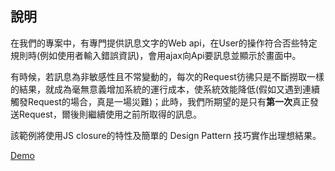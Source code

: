 ## 說明 ##

在我們的專案中，有專門提供訊息文字的Web api，在User的操作符合否些特定規則時(例如使用者輸入錯誤資訊)，會用ajax向Api要訊息並顯示於畫面中。

有時候，若訊息為非敏感性且不常變動的，每次的Request彷彿只是不斷撈取一樣的結果，就成為毫無意義增加系統的運行成本，使系統效能降低(假如又遇到連續觸發Request的場合，真是一場災難)；此時，我們所期望的是只有**第一次**真正發送Request，爾後則繼續使用之前所取得的訊息。

該範例將使用JS closure的特性及簡單的 Design Pattern 技巧實作出理想結果。

<a href="http://jsbin.com/duwobaq" target="_blank">Demo</a>